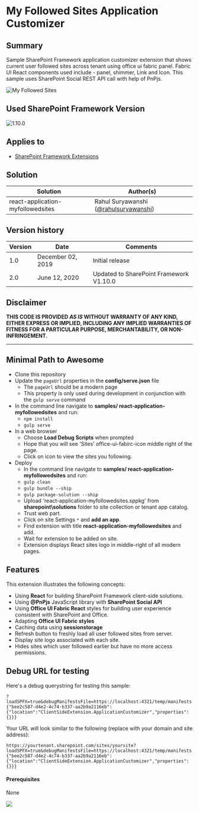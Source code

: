 # My Followed Sites Application Customizer

## Summary
Sample SharePoint Framework application customizer extension that shows current user followed sites across tenant using office ui fabric panel. Fabric UI React components used include - panel, shimmer, Link and Icon. This sample uses SharePoint Social REST API call with help of PnPjs.


![My Followed Sites](./assets/spfx-react-myFollowedSites.gif)

## Used SharePoint Framework Version 
![1.10.0](https://img.shields.io/badge/version-1.10.0-green.svg)

## Applies to

* [SharePoint Framework Extensions](https://dev.office.com/sharepoint/docs/spfx/extensions/overview-extensions)

## Solution

Solution|Author(s)
--------|---------
react-application-myfollowedsites | Rahul Suryawanshi ([@rahulsuryawanshi](https://twitter.com/rahulsuryawansh))

## Version history

Version|Date|Comments
-------|----|--------
1.0|December 02, 2019|Initial release
2.0|June 12, 2020|Updated to SharePoint Framework V1.10.0
## Disclaimer
**THIS CODE IS PROVIDED *AS IS* WITHOUT WARRANTY OF ANY KIND, EITHER EXPRESS OR IMPLIED, INCLUDING ANY IMPLIED WARRANTIES OF FITNESS FOR A PARTICULAR PURPOSE, MERCHANTABILITY, OR NON-INFRINGEMENT.**

---

## Minimal Path to Awesome

- Clone this repository
- Update the `pageUrl` properties in the **config/serve.json** file
  - The `pageUrl` should be a modern page
  - This property is only used during development in conjunction with the `gulp serve` command
- In the command line navigate to **samples/ react-application-myfollowedsites** and run:
  - `npm install`
  - `gulp serve`
- In a web browser
  - Choose **Load Debug Scripts** when prompted
  - Hope that you will see 'Sites' office-ui-fabirc-icon middle right of the page.
  - Click on icon to view the sites you following.
- Deploy
  - In the command line navigate to **samples/ react-application-myfollowedsites** and run:
   - `gulp clean`
   - `gulp bundle --ship`
   - `gulp package-solution --ship`
  - Upload 'react-application-myfollowedsites.sppkg' from **sharepoint\solutions** folder to site collection or tenant app catalog.
  - Trust web part.
  - Click on site Settings `*` and **add an app**.
  - Find extension with title **react-application-myfollowedsites** and add.
  - Wait for extension to be added on site.
  - Extension displays React sites logo in middle-right of all modern pages.

## Features

This extension illustrates the following concepts:

- Using **React** for building SharePoint Framework client-side solutions.
- Using **@PnPjs** JavaScript library with **SharePoint Social API**
- Using **Office UI Fabric React** styles for building user experience consistent with SharePoint and Office.
- Adapting **Office UI Fabric styles**
- Caching data using **sessionstorage**
- Refresh button to freshly load all user followed sites from server.
- Display site logo associated with each site. 
- Hides sites which user followed earlier but have no more access permissions.


## Debug URL for testing
Here's a debug querystring for testing this sample:

```
?loadSPFX=true&debugManifestsFile=https://localhost:4321/temp/manifests.js&customActions={"bee2c587-d4e2-4c74-b337-aa2b9a2116eb":{"location":"ClientSideExtension.ApplicationCustomizer","properties":{}}}
```

Your URL will look similar to the following (replace with your domain and site address):
```
https://yourtenant.sharepoint.com/sites/yoursite?loadSPFX=true&debugManifestsFile=https://localhost:4321/temp/manifests.js&customActions={"bee2c587-d4e2-4c74-b337-aa2b9a2116eb":{"location":"ClientSideExtension.ApplicationCustomizer","properties":{}}}
```

#### Prerequisites

None


![](https://pnptelemetry.azurewebsites.net/sp-dev-fx-extensions/samples/react-application-myfollowedsites)

